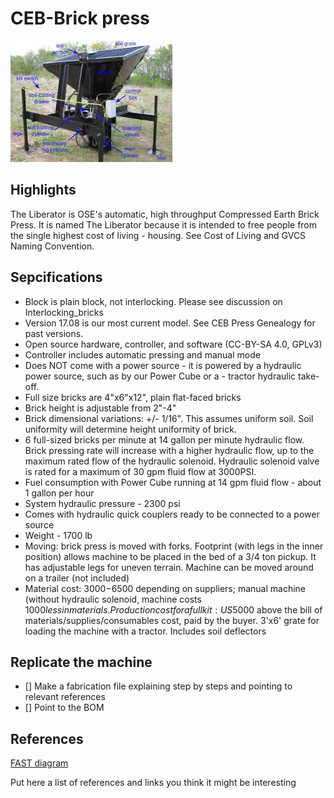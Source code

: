 # CEB-Brick press
![CEB-Brick pressing](/images/001.jpg)
## Highlights
The Liberator is OSE's automatic, high throughput Compressed Earth Brick Press. It is named The Liberator because it is intended to free people from the single highest cost of living - housing. See Cost of Living and GVCS Naming Convention.
## Sepcifications
- Block is plain block, not interlocking. Please see discussion on Interlocking_bricks
- Version 17.08 is our most current model. See CEB Press Genealogy for past versions.
- Open source hardware, controller, and software (CC-BY-SA 4.0, GPLv3)
- Controller includes automatic pressing and manual mode
- Does NOT come with a power source - it is powered by a hydraulic power source, such as by our Power Cube or a - tractor hydraulic take-off.
- Full size bricks are 4"x6"x12", plain flat-faced bricks
- Brick height is adjustable from 2"-4"
- Brick dimensional variations: +/- 1/16". This assumes uniform soil. Soil uniformity will determine height uniformity of brick.
- 6 full-sized bricks per minute at 14 gallon per minute hydraulic flow. Brick pressing rate will increase with a higher hydraulic flow, up to the maximum rated flow of the hydraulic solenoid. Hydraulic solenoid valve is rated for a maximum of 30 gpm fluid flow at 3000PSI.
- Fuel consumption with Power Cube running at 14 gpm fluid flow - about 1 gallon per hour
- System hydraulic pressure - 2300 psi
- Comes with hydraulic quick couplers ready to be connected to a power source
- Weight - 1700 lb
- Moving: brick press is moved with forks. Footprint (with legs in the inner position) allows machine to be placed in the bed of a 3/4 ton pickup. It has adjustable legs for uneven terrain. Machine can be moved around on a trailer (not included)
- Material cost: $3000-$6500 depending on suppliers; manual machine (without hydraulic solenoid, machine costs $1000 less in materials. Production cost for a full kit: US$5000 above the bill of materials/supplies/consumables cost, paid by the buyer.
3'x6' grate for loading the machine with a tractor. Includes soil deflectors

## Replicate the machine
- [] Make a fabrication file explaining step by steps and pointing to relevant references
- [] Point to the BOM

## References
[FAST diagram](http://www.valueanalysis.ca/fast.php)

Put here a list of references and links you think it might be interesting
